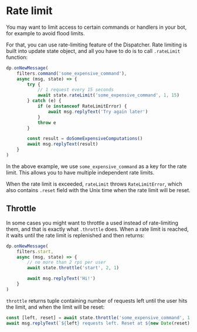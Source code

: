 # Rate limit

You may want to limit access to certain commands or handlers
in your bot, for example to avoid flood limits.

For that, you can use rate-limiting feature of the Dispatcher.
Rate limiting is built into update state object, and all you have to do
is to call `.rateLimit` function:

```ts
dp.onNewMessage(
    filters.command('some_expensive_command'),
    async (msg, state) => {
        try {
            // 1 request every 15 seconds
            await state.rateLimit('some_expensive_command', 1, 15)
        } catch (e) {
            if (e instanceof RateLimitError) {
                await msg.replyText('Try again later')
            }
            throw e
        }

        const result = doSomeExpensiveComputations()
        await msg.replyText(result)
    }
)
```

In the above example, we use `some_expensive_command` as a key for the
rate limit. This allows you to have multiple independent rate limits.

When the rate limit is exceeded, `rateLimit` throws `RateLimitError`, which
also contains `.reset` field with the Unix time when the rate limit will be
reset.

## Throttle

In some cases you might want to throttle a used instead of rate-limiting them,
and that is exactly what `.throttle` does. When a rate limit is reached,
it waits until the rate limit is replenished and then returns:

```ts
dp.onNewMessage(
    filters.start,
    async (msg, state) => {
        // no more than 2 rps per user
        await state.throttle('start', 2, 1)

        await msg.replyText('Hi!')
    }
)
```

`throttle` returns tuple containing number of requests left until
the user hits the limit, and when the limit will be reset:

```ts
const [left, reset] = await state.throttle('some_expensive_command', 1, 15)
await msg.replyText(`${left} requests left. Reset at ${new Date(reset).toString()}`)
```